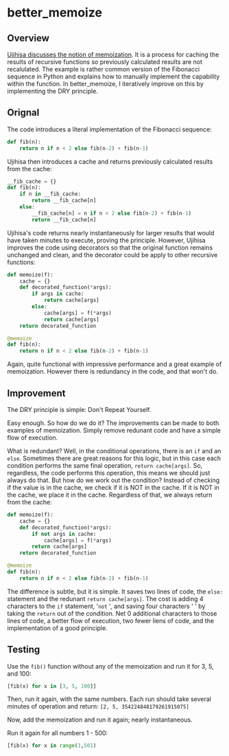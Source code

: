 # better_memoize

## Overview

[Ujihisa discusses the notion of memoization](https://ujihisa.blogspot.com/2010/11/memoized-recursive-fibonacci-in-python.html).  It is a process for caching the results of recursive functions so previously calculated results are not recalulated.  The example is rather common version of the Fibonacci sequence in Python and explains how to manually implement the capability within the function.  In better_memoize, I iteratively improve on this by implementing the DRY principle.

## Orignal

The code introduces a literal implementation of the Fibonacci sequence:

```python
def fib(n):
    return n if n < 2 else fib(n-2) + fib(n-1)
```

Ujihisa then introduces a cache and returns previously calculated results from the cache:

```python
__fib_cache = {}
def fib(n):
    if n in __fib_cache:
        return __fib_cache[n]
    else:
        __fib_cache[n] = n if n < 2 else fib(n-2) + fib(n-1)
        return __fib_cache[n]
```

Ujihisa's code returns nearly instantaneously for larger results that would have taken minutes to execute, proving the principle.  However, Ujihisa improves the code using decorators so that the original function remains unchanged and clean, and the decorator could be apply to other recursive functions:

```python
def memoize(f):
    cache = {}
    def decorated_function(*args):
        if args in cache:
            return cache[args]
        else:
            cache[args] = f(*args)
            return cache[args]
    return decorated_function

@memoize
def fib(n):
    return n if n < 2 else fib(n-2) + fib(n-1)
```

Again, quite functional with impressive performance and a great example of memoization.  However there is redundancy in the code, and that won't do.

## Improvement

The DRY principle is simple: Don't Repeat Yourself.

Easy enough.  So how do we do it?  The improvements can be made to both examples of memoization.  Simply remove redunant code and have a simple flow of execution.

What is redundant?  Well, in the conditional operations, there is an `if` and an `else`.  Sometimes there are great reasons for this logic, but in this case each condition performs the same final operation, `return cache[args]`.  So, regardless, the code performs this operation, this means we should just always do that.  But how do we work out the condition?  Instead of checking if the value is in the cache, we check if it is NOT in the cache.  If it is NOT in the cache, we place it in the cache.  Regardless of that, we always return from the cache:

```python
def memoize(f):
    cache = {}
    def decorated_function(*args):
        if not args in cache:
            cache[args] = f(*args)
        return cache[args]
    return decorated_function

@memoize
def fib(n):
    return n if n < 2 else fib(n-2) + fib(n-1)
```

The difference is subtle, but it is simple.  It saves two lines of code, the `else:` statement and the redunant `return cache[args]`.  The cost is adding 4 characters to the `if` statement, '`not` ', and saving four characters '    ' by taking the `return` out of the condition.  Net 0 additional characters to those lines of code, a better flow of execution, two fewer liens of code, and the implementation of a good principle.

## Testing

Use the `fib()` function without any of the memoization and run it for 3, 5, and 100:

```python
[fib(x) for x in [3, 5, 100]]
```

Then, run it again, with the same numbers.  Each run should take several minutes of operation and return: `[2, 5, 354224848179261915075]`

Now, add the memoization and run it again; nearly instantaneous.

Run it again for all numbers 1 - 500:

```python
[fib(x) for x in range(1,501)
```
